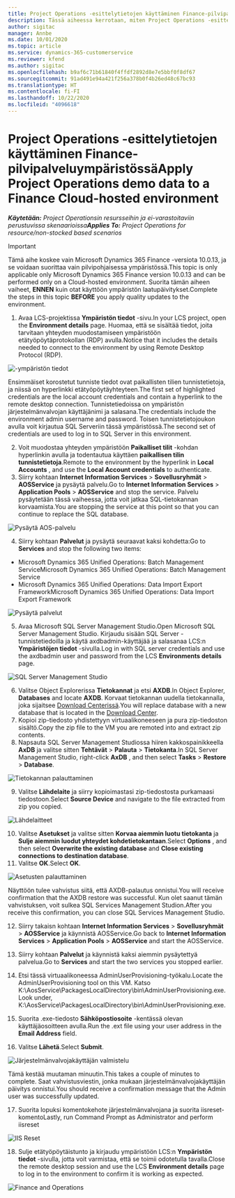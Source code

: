 ```yaml
---
title: Project Operations -esittelytietojen käyttäminen Finance-pilvipalveluympäristössä
description: Tässä aiheessa kerrotaan, miten Project Operations -esittelytietoja käytetään pilvipalvelussa isännöidyssä Dynamics 365 Finance -ympäristössä.
author: sigitac
manager: Annbe
ms.date: 10/01/2020
ms.topic: article
ms.service: dynamics-365-customerservice
ms.reviewer: kfend
ms.author: sigitac
ms.openlocfilehash: b9af6c71b61840f4ffdf2892d8e7e5bbf0f8df67
ms.sourcegitcommit: 91ad491e94a421f256a378b0f4b26ed48c67bc93
ms.translationtype: HT
ms.contentlocale: fi-FI
ms.lasthandoff: 10/22/2020
ms.locfileid: "4096618"
---
```

# <a name="apply-project-operations-demo-data-to-a-finance-cloud-hosted-environment"></a><span data-ttu-id="c9702-103">Project Operations -esittelytietojen käyttäminen Finance-pilvipalveluympäristössä</span><span class="sxs-lookup"><span data-stu-id="c9702-103">Apply Project Operations demo data to a Finance Cloud-hosted environment</span></span>

<span data-ttu-id="c9702-104">_**Käytetään:** Project Operationsin resursseihin ja ei-varastoitaviin perustuvissa skenaarioissa_</span><span class="sxs-lookup"><span data-stu-id="c9702-104">_**Applies To:** Project Operations for resource/non-stocked based scenarios_</span></span>

> [!IMPORTANT]
> <span data-ttu-id="c9702-105">Tämä aihe koskee vain Microsoft Dynamics 365 Finance -versiota 10.0.13, ja se voidaan suorittaa vain pilvipohjaisessa ympäristössä.</span><span class="sxs-lookup"><span data-stu-id="c9702-105">This topic is only applicable only Microsoft Dynamics 365 Finance version 10.0.13 and can be performed only on a Cloud-hosted environment.</span></span> <span data-ttu-id="c9702-106">Suorita tämän aiheen vaiheet, **ENNEN** kuin otat käyttöön ympäristön laatupäivitykset.</span><span class="sxs-lookup"><span data-stu-id="c9702-106">Complete the steps in this topic **BEFORE** you apply quality updates to the environment.</span></span>

1. <span data-ttu-id="c9702-107">Avaa LCS-projektissa **Ympäristön tiedot** -sivu.</span><span class="sxs-lookup"><span data-stu-id="c9702-107">In your LCS project, open the **Environment details** page.</span></span> <span data-ttu-id="c9702-108">Huomaa, että se sisältää tiedot, joita tarvitaan yhteyden muodostamiseen ympäristöön etätyöpöytäprotokollan (RDP) avulla.</span><span class="sxs-lookup"><span data-stu-id="c9702-108">Notice that it includes the details needed to connect to the environment by using Remote Desktop Protocol (RDP).</span></span>

![-ympäristön tiedot](./media/1EnvironmentDetails.png)

<span data-ttu-id="c9702-110">Ensimmäiset korostetut tunniste tiedot ovat paikallisten tilien tunnistetietoja, ja niissä on hyperlinkki etätyöpöytäyhteyteen.</span><span class="sxs-lookup"><span data-stu-id="c9702-110">The first set of highlighted credentials are the local account credentials and contain a hyperlink to the remote desktop connection.</span></span> <span data-ttu-id="c9702-111">Tunnistetiedoissa on ympäristön järjestelmänvalvojan käyttäjänimi ja salasana.</span><span class="sxs-lookup"><span data-stu-id="c9702-111">The credentials include the environment admin username and password.</span></span> <span data-ttu-id="c9702-112">Toisen tunnistetietojoukon avulla voit kirjautua SQL Serveriin tässä ympäristössä.</span><span class="sxs-lookup"><span data-stu-id="c9702-112">The second set of credentials are used to log in to SQL Server in this environment.</span></span>

2. <span data-ttu-id="c9702-113">Voit muodostaa yhteyden ympäristöön **Paikalliset tilit** -kohdan hyperlinkin avulla ja todentautua käyttäen **paikallisen tilin tunnistetietoja**.</span><span class="sxs-lookup"><span data-stu-id="c9702-113">Remote to the environment by the hyperlink in **Local Accounts** , and use the **Local Account credentials** to authenticate.</span></span>
3. <span data-ttu-id="c9702-114">Siirry kohtaan **Internet Information Services** > **Sovellusryhmät** > **AOSService** ja pysäytä palvelu.</span><span class="sxs-lookup"><span data-stu-id="c9702-114">Go to **Internet Information Services** > **Application Pools** > **AOSService** and stop the service.</span></span> <span data-ttu-id="c9702-115">Palvelu pysäytetään tässä vaiheessa, jotta voit jatkaa SQL-tietokannan korvaamista.</span><span class="sxs-lookup"><span data-stu-id="c9702-115">You are stopping the service at this point so that you can continue to replace the SQL database.</span></span>

![Pysäytä AOS-palvelu](./media/2StopAOS.png)

4. <span data-ttu-id="c9702-117">Siirry kohtaan **Palvelut** ja pysäytä seuraavat kaksi kohdetta:</span><span class="sxs-lookup"><span data-stu-id="c9702-117">Go to **Services** and stop the following two items:</span></span>

- <span data-ttu-id="c9702-118">Microsoft Dynamics 365 Unified Operations: Batch Management Service</span><span class="sxs-lookup"><span data-stu-id="c9702-118">Microsoft Dynamics 365 Unified Operations: Batch Management Service</span></span>
- <span data-ttu-id="c9702-119">Microsoft Dynamics 365 Unified Operations: Data Import Export Framework</span><span class="sxs-lookup"><span data-stu-id="c9702-119">Microsoft Dynamics 365 Unified Operations: Data Import Export Framework</span></span>

![Pysäytä palvelut](./media/3StopServices.png)

5. <span data-ttu-id="c9702-121">Avaa Microsoft SQL Server Management Studio.</span><span class="sxs-lookup"><span data-stu-id="c9702-121">Open Microsoft SQL Server Management Studio.</span></span> <span data-ttu-id="c9702-122">Kirjaudu sisään SQL Server -tunnistetiedoilla ja käytä axdbadmin-käyttäjää ja salasanaa LCS:n **Ympäristöjen tiedot** -sivulla.</span><span class="sxs-lookup"><span data-stu-id="c9702-122">Log in with SQL server credentials and use the axdbadmin user and password from the LCS **Environments details** page.</span></span>

![SQL Server Management Studio](./media/4SSMS.png)

6. <span data-ttu-id="c9702-124">Valitse Object Explorerissa **Tietokannat** ja etsi **AXDB**.</span><span class="sxs-lookup"><span data-stu-id="c9702-124">In Object Explorer, **Databases** and locate **AXDB**.</span></span> <span data-ttu-id="c9702-125">Korvaat tietokannan uudella tietokannalla, joka sijaitsee [Download Centerissä](https://download.microsoft.com/download/1/a/3/1a314bd2-b082-4a87-abdc-1ba26c92b63d/ProjOpsDemoDataFOGARelease.zip).</span><span class="sxs-lookup"><span data-stu-id="c9702-125">You will replace database with a new database that is located in the [Download Center](https://download.microsoft.com/download/1/a/3/1a314bd2-b082-4a87-abdc-1ba26c92b63d/ProjOpsDemoDataFOGARelease.zip).</span></span> 
7. <span data-ttu-id="c9702-126">Kopioi zip-tiedosto yhdistettyyn virtuaalikoneeseen ja pura zip-tiedoston sisältö.</span><span class="sxs-lookup"><span data-stu-id="c9702-126">Copy the zip file to the VM you are remoted into and extract zip contents.</span></span>
8. <span data-ttu-id="c9702-127">Napsauta SQL Server Management Studiossa hiiren kakkospainikkeella **AxDB** ja valitse sitten **Tehtävät** > **Palauta** > **Tietokanta**.</span><span class="sxs-lookup"><span data-stu-id="c9702-127">In SQL Server Management Studio, right-click **AxDB** , and then select **Tasks** > **Restore** > **Database**.</span></span>

![Tietokannan palauttaminen](./media/5RestoreDatabase.png)

9. <span data-ttu-id="c9702-129">Valitse **Lähdelaite** ja siirry kopioimastasi zip-tiedostosta purkamaasi tiedostoon.</span><span class="sxs-lookup"><span data-stu-id="c9702-129">Select **Source Device** and navigate to the file extracted from zip you copied.</span></span>

![Lähdelaitteet](./media/6SourceDevice.png)

10. <span data-ttu-id="c9702-131">Valitse **Asetukset** ja valitse sitten **Korvaa aiemmin luotu tietokanta** ja **Sulje aiemmin luodut yhteydet kohdetietokantaan**.</span><span class="sxs-lookup"><span data-stu-id="c9702-131">Select **Options** , and then select **Overwrite the existing database** and **Close existing connections to destination database**.</span></span> 
11. <span data-ttu-id="c9702-132">Valitse **OK**.</span><span class="sxs-lookup"><span data-stu-id="c9702-132">Select **OK**.</span></span>

![Asetusten palauttaminen](./media/7RestoreSetting.png)

<span data-ttu-id="c9702-134">Näyttöön tulee vahvistus siitä, että AXDB-palautus onnistui.</span><span class="sxs-lookup"><span data-stu-id="c9702-134">You will receive confirmation that the AXDB restore was successful.</span></span> <span data-ttu-id="c9702-135">Kun olet saanut tämän vahvistuksen, voit sulkea SQL Services Management Studion.</span><span class="sxs-lookup"><span data-stu-id="c9702-135">After you receive this confirmation, you can close SQL Services Management Studio.</span></span>

12. <span data-ttu-id="c9702-136">Siirry takaisn kohtaan **Internet Information Services** > **Sovellusryhmät** > **AOSService** ja käynnistä AOSService.</span><span class="sxs-lookup"><span data-stu-id="c9702-136">Go back to **Internet Information Services** > **Application Pools** > **AOSService** and start the AOSService.</span></span>
13. <span data-ttu-id="c9702-137">Siirry kohtaan **Palvelut** ja käynnistä kaksi aiemmin pysäytettyä palvelua.</span><span class="sxs-lookup"><span data-stu-id="c9702-137">Go to **Services** and start the two services you stopped earlier.</span></span>

14. <span data-ttu-id="c9702-138">Etsi tässä virtuaalikoneessa AdminUserProvisioning-työkalu.</span><span class="sxs-lookup"><span data-stu-id="c9702-138">Locate the AdminUserProvisioning tool on this VM.</span></span> <span data-ttu-id="c9702-139">Katso K:\AosService\PackagesLocalDirectory\bin\AdminUserProvisioning.exe.</span><span class="sxs-lookup"><span data-stu-id="c9702-139">Look under, K:\AosService\PackagesLocalDirectory\bin\AdminUserProvisioning.exe.</span></span>
15. <span data-ttu-id="c9702-140">Suorita .exe-tiedosto **Sähköpostiosoite** -kentässä olevan käyttäjäosoitteen avulla.</span><span class="sxs-lookup"><span data-stu-id="c9702-140">Run the .ext file using your user address in the **Email Address** field.</span></span> 
16. <span data-ttu-id="c9702-141">Valitse **Lähetä**.</span><span class="sxs-lookup"><span data-stu-id="c9702-141">Select **Submit**.</span></span>

![Järjestelmänvalvojakäyttäjän valmistelu](./media/8AdminUserProvisioning.png)

<span data-ttu-id="c9702-143">Tämä kestää muutaman minuutin.</span><span class="sxs-lookup"><span data-stu-id="c9702-143">This takes a couple of minutes to complete.</span></span> <span data-ttu-id="c9702-144">Saat vahvistusviestin, jonka mukaan järjestelmänvalvojakäyttäjän päivitys onnistui.</span><span class="sxs-lookup"><span data-stu-id="c9702-144">You should receive a confirmation message that the Admin user was successfully updated.</span></span>

17. <span data-ttu-id="c9702-145">Suorita lopuksi komentokehote järjestelmänvalvojana ja suorita iisreset-komento</span><span class="sxs-lookup"><span data-stu-id="c9702-145">Lastly, run Command Prompt as Administrator and perform iisreset</span></span>

![IIS Reset](./media/9IISReset.png)

18. <span data-ttu-id="c9702-147">Sulje etätyöpöytäistunto ja kirjaudu ympäristöön LCS:n **Ympäristön tiedot** -sivulla, jotta voit varmistaa, että se toimii odotetulla tavalla.</span><span class="sxs-lookup"><span data-stu-id="c9702-147">Close the remote desktop session and use the LCS **Environment details** page to log in to the environment to confirm it is working as expected.</span></span>

![Finance and Operations](./media/10FinanceAndOperations.png)
